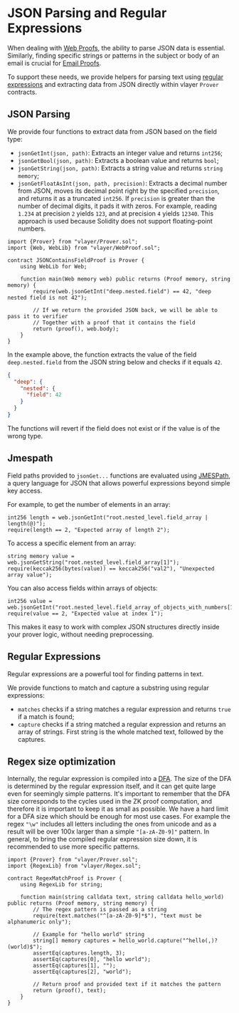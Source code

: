 # JSON Parsing and Regular Expressions

When dealing with [Web Proofs](/features/web.html), the ability to parse JSON data is essential. Similarly, finding specific strings or patterns in the subject or body of an email is crucial for [Email Proofs](/features/email.html). 

To support these needs, we provide helpers for parsing text using [regular expressions](https://en.wikipedia.org/wiki/Regular_expression) and extracting data from JSON directly within vlayer `Prover` contracts.

## JSON Parsing

We provide four functions to extract data from JSON based on the field type:
- `jsonGetInt(json, path)`: Extracts an integer value and returns `int256`;
- `jsonGetBool(json, path)`: Extracts a boolean value and returns `bool`;
- `jsonGetString(json, path)`: Extracts a string value and returns `string memory`;
- `jsonGetFloatAsInt(json, path, precision)`: Extracts a decimal number from JSON, moves its decimal point right by the specified `precision`, and returns it as a truncated `int256`. If `precision` is greater than the number of decimal digits, it pads it with zeros. For example, reading `1.234` at precision `2` yields `123`, and at precision `4` yields `12340`. This approach is used because Solidity does not support floating-point numbers.

```solidity
import {Prover} from "vlayer/Prover.sol";
import {Web, WebLib} from "vlayer/WebProof.sol";

contract JSONContainsFieldProof is Prover {
    using WebLib for Web;

    function main(Web memory web) public returns (Proof memory, string memory) {
        require(web.jsonGetInt("deep.nested.field") == 42, "deep nested field is not 42");
        
        // If we return the provided JSON back, we will be able to pass it to verifier
        // Together with a proof that it contains the field
        return (proof(), web.body);
    }
}
```

In the example above, the function extracts the value of the field `deep.nested.field` from the JSON string below and checks if it equals `42`.

```json
{
  "deep": {
    "nested": {
      "field": 42
    }
  }
}
```

The functions will revert if the field does not exist or if the value is of the wrong type.

## Jmespath
Field paths provided to `jsonGet...` functions are evaluated using [JMESPath](https://jmespath.org/), a query language for JSON that allows powerful expressions beyond simple key access.

For example, to get the number of elements in an array:

```solidity
int256 length = web.jsonGetInt("root.nested_level.field_array | length(@)");
require(length == 2, "Expected array of length 2");
```

To access a specific element from an array:

```solidity
string memory value = web.jsonGetString("root.nested_level.field_array[1]");
require(keccak256(bytes(value)) == keccak256("val2"), "Unexpected array value");
```

You can also access fields within arrays of objects:

```solidity
int256 value = web.jsonGetInt("root.nested_level.field_array_of_objects_with_numbers[1].key");
require(value == 2, "Expected value at index 1");
```

This makes it easy to work with complex JSON structures directly inside your prover logic, without needing preprocessing.

## Regular Expressions
Regular expressions are a powerful tool for finding patterns in text.

We provide functions to match and capture a substring using regular expressions:
- `matches` checks if a string matches a regular expression and returns `true` if a match is found;
- `capture` checks if a string matched a regular expression and returns an array of strings. First string is the whole matched text, followed by the captures.

<!-- FEEDBACK: That super useful info highly impacting the UX for our clients (shorter proofs), might be worth distinguising more tips like this into seperate section. -->

## Regex size optimization
Internally, the regular expression is compiled into a [DFA](https://en.wikipedia.org/wiki/Deterministic_finite_automaton).
The size of the DFA is determined by the regular expression itself, and it can get quite large even for seemingly simple patterns.
It's important to remember that the DFA size corresponds to the cycles used in the ZK proof computation, and therefore it is important to keep it as small as possible.
We have a hard limit for a DFA size which should be enough for most use cases. 
For example the regex `"\w"` includes all letters including the ones from unicode and as a result will be over 100x larger than a simple `"[a-zA-Z0-9]"` pattern.
In general, to bring the compiled regular expression size down, it is recommended to use more specific patterns.


```solidity
import {Prover} from "vlayer/Prover.sol";
import {RegexLib} from "vlayer/Regex.sol";

contract RegexMatchProof is Prover {
    using RegexLib for string;

    function main(string calldata text, string calldata hello_world) public returns (Proof memory, string memory) {
        // The regex pattern is passed as a string
        require(text.matches("^[a-zA-Z0-9]*$"), "text must be alphanumeric only");

        // Example for "hello world" string 
        string[] memory captures = hello_world.capture("^hello(,)? (world)$");
        assertEq(captures.length, 3);
        assertEq(captures[0], "hello world");
        assertEq(captures[1], "");
        assertEq(captures[2], "world");

        // Return proof and provided text if it matches the pattern
        return (proof(), text);
    }
}
```
